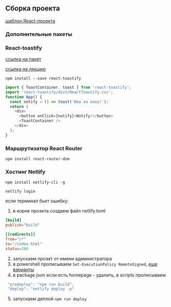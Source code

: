 ## Сборка проекта

[шаблон React-проекта](https://github.com/goitacademy/react-homework-template#readme)

### Дополнительные пакеты

### React-toastify

[ссылка на пакет](https://github.com/fkhadra/react-toastify)

[ссылка на лекцию](https://www.youtube.com/watch?v=xoG3l2PgiYY&t=1595s)

`npm install --save react-toastify`

```js
import { ToastContainer, toast } from 'react-toastify';
import 'react-toastify/dist/ReactToastify.css';
function App() {
  const notify = () => toast('Wow so easy!');
  return (
    <div>
      <button onClick={notify}>Notify!</button>
      <ToastContainer />
    </div>
  );
}
```

### Маршрутизатор React Router

`npm install react-router-dom`

### Хостинг Netlify

`npm install netlify-cli -g`

`netlify login`

если терминал бьет ошибку:

1. в корне проэкта создаем файл netlify.toml

```toml
[build]
publish="build"

[[redirects]]
from="/*"
to="/index.html"
status=200
```

2. запускаем проэкт от имени администратора
3. в powershell прописываем `Set-ExecutionPolicy RemoteSigned`,
   [еще варианты](https://stackoverflow.com/questions/41117421/ps1-cannot-be-loaded-because-running-scripts-is-disabled-on-this-system)
4. в package.json если есть homepage - удалить, в scripts прописываем

```js
 "predeploy": "npm run build",
 "deploy": "netlify deploy -p"
```

5.  запускаем деплой `npm run deploy`
